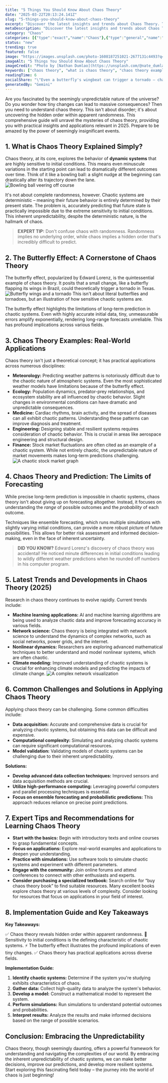 ```yaml
---
title: "5 Things You Should Know About Chaos Theory"
date: "2025-03-22T20:13:24.141Z"
slug: "5-things-you-should-know-about-chaos-theory"
excerpt: "Discover the latest insights and trends about Chaos Theory. This comprehensive guide covers everything you need to know about Chaos Theory in 2025."
metaDescription: "Discover the latest insights and trends about Chaos Theory. This comprehensive guide covers everything you need to know about Chaos Theory in 2025."
category: "Chaos"
categories: [{"type":"exact","name":"Chaos"},{"type":"general","name":"Mathematics"},{"type":"medium","name":"Dynamical Systems"},{"type":"specific","name":"Fractals"},{"type":"niche","name":"Mandelbrot Set"}]
status: "new"
trending: true
featured: false
image: "https://images.unsplash.com/photo-1608187251021-2677131c4493?q=85&w=1200&fit=max&fm=webp&auto=compress"
imageAlt: "5 Things You Should Know About Chaos Theory"
imageCredit: "Photo by [Nathan Dumlao](https://unsplash.com/@nate_dumlao) on Unsplash"
keywords: ["chaos theory", "what is chaos theory", "chaos theory examples", "butterfly effect chaos theory", "chaos theory applications", "chaos theory explained simply", "buy chaos theory book", "chaos theory in finance", "learn chaos theory online", "chaos theory and prediction"]
readingTime: 6
socialShare: "\"Even a butterfly's wingbeat can trigger a tornado – chaos theory shows us how seemingly insignificant events can have monumental consequences. Prepare to be amazed!\""
generatedBy: "Gemini"
---
```




Are you fascinated by the seemingly unpredictable nature of the universe?  Do you wonder how tiny changes can lead to massive consequences? Then you need to understand chaos theory.  This isn't about disorder; it's about uncovering the hidden order within apparent randomness. This comprehensive guide will unravel the mysteries of chaos theory, providing you with practical insights and applications relevant in 2025.  Prepare to be amazed by the power of seemingly insignificant events.

## 1. What is Chaos Theory Explained Simply?

Chaos theory, at its core, explores the behavior of **dynamic systems** that are highly sensitive to initial conditions.  This means even minuscule variations in the starting point can lead to dramatically different outcomes over time.  Think of it like a bowling ball: a slight nudge at the beginning can drastically alter its trajectory down the lane.  ![Bowling ball veering off course](https://images.unsplash.com/photo-1614555283773-b8b6d3514fc0?q=85&w=1200&fit=max&fm=webp&auto=compress)

It's not about complete randomness, however.  Chaotic systems are deterministic – meaning their future behavior is entirely determined by their present state.  The problem is, accurately predicting that future state is practically impossible due to the extreme sensitivity to initial conditions.  This inherent unpredictability, despite the deterministic nature, is the hallmark of chaos.

> **EXPERT TIP:**  Don't confuse chaos with randomness. Randomness implies no underlying order, while chaos implies a hidden order that's incredibly difficult to predict.

## 2. The Butterfly Effect: A Cornerstone of Chaos Theory

The butterfly effect, popularized by Edward Lorenz, is the quintessential example of chaos theory. It posits that a small change, like a butterfly flapping its wings in Brazil, could theoretically trigger a tornado in Texas. ![Butterfly wings and a tornado](https://images.unsplash.com/photo-1608187251021-2677131c4493?q=85&w=1200&fit=max&fm=webp&auto=compress) This isn't about literal butterflies and tornadoes, but an illustration of how sensitive chaotic systems are.

The butterfly effect highlights the limitations of long-term prediction in chaotic systems.  Even with highly accurate initial data, tiny, unmeasurable errors amplify exponentially, rendering long-range forecasts unreliable.  This has profound implications across various fields.

## 3. Chaos Theory Examples: Real-World Applications

Chaos theory isn't just a theoretical concept; it has practical applications across numerous disciplines:

* **Meteorology:** Predicting weather patterns is notoriously difficult due to the chaotic nature of atmospheric systems.  Even the most sophisticated weather models have limitations because of the butterfly effect.
* **Ecology:** Population dynamics, predator-prey relationships, and ecosystem stability are all influenced by chaotic behavior.  Slight changes in environmental conditions can have dramatic and unpredictable consequences.
* **Medicine:**  Cardiac rhythms, brain activity, and the spread of diseases can all exhibit chaotic patterns. Understanding these patterns can improve diagnosis and treatment.
* **Engineering:**  Designing stable and resilient systems requires consideration of chaotic behavior. This is crucial in areas like aerospace engineering and structural design.
* **Finance:**  Stock market fluctuations are often cited as an example of a chaotic system.  While not entirely chaotic, the unpredictable nature of market movements makes long-term predictions challenging. ![A chaotic stock market graph](https://images.unsplash.com/photo-1603127357126-fb1a66a399e7?q=85&w=1200&fit=max&fm=webp&auto=compress)

## 4. Chaos Theory and Prediction: The Limits of Forecasting

While precise long-term prediction is impossible in chaotic systems, chaos theory isn't about giving up on forecasting altogether.  Instead, it focuses on understanding the *range* of possible outcomes and the *probability* of each outcome.

Techniques like ensemble forecasting, which runs multiple simulations with slightly varying initial conditions, can provide a more robust picture of future possibilities.  This allows for better risk assessment and informed decision-making, even in the face of inherent uncertainty.

> **DID YOU KNOW?**  Edward Lorenz's discovery of chaos theory was accidental!  He noticed minute differences in initial conditions leading to wildly different weather predictions when he rounded off numbers in his computer program.

## 5. Latest Trends and Developments in Chaos Theory (2025)

Research in chaos theory continues to evolve rapidly.  Current trends include:

* **Machine learning applications:**  AI and machine learning algorithms are being used to analyze chaotic data and improve forecasting accuracy in various fields.
* **Network science:**  Chaos theory is being integrated with network science to understand the dynamics of complex networks, such as social networks, power grids, and the internet.
* **Nonlinear dynamics:**  Researchers are exploring advanced mathematical techniques to better understand and model nonlinear systems, which are often chaotic.
* **Climate modeling:**  Improved understanding of chaotic systems is crucial for enhancing climate models and predicting the impacts of climate change.  ![A complex network visualization](https://images.unsplash.com/photo-1660134371062-6a43a1df5411?q=85&w=1200&fit=max&fm=webp&auto=compress)

## 6. Common Challenges and Solutions in Applying Chaos Theory

Applying chaos theory can be challenging.  Some common difficulties include:

* **Data acquisition:**  Accurate and comprehensive data is crucial for analyzing chaotic systems, but obtaining this data can be difficult and expensive.
* **Computational complexity:**  Simulating and analyzing chaotic systems can require significant computational resources.
* **Model validation:**  Validating models of chaotic systems can be challenging due to their inherent unpredictability.

**Solutions:**

* **Develop advanced data collection techniques:**  Improved sensors and data acquisition methods are crucial.
* **Utilize high-performance computing:**  Leveraging powerful computers and parallel processing techniques is essential.
* **Focus on ensemble forecasting and probabilistic predictions:**  This approach reduces reliance on precise point predictions.

## 7. Expert Tips and Recommendations for Learning Chaos Theory

* **Start with the basics:**  Begin with introductory texts and online courses to grasp fundamental concepts.
* **Focus on applications:**  Explore real-world examples and applications to deepen your understanding.
* **Practice with simulations:**  Use software tools to simulate chaotic systems and experiment with different parameters.
* **Engage with the community:**  Join online forums and attend conferences to connect with other enthusiasts and experts.
* **Consider purchasing a specialized textbook:** Search online for “buy chaos theory book” to find suitable resources.  Many excellent books explore chaos theory at various levels of complexity.  Consider looking for resources that focus on applications in your field of interest.

## 8. Implementation Guide and Key Takeaways

**Key Takeaways:**

✅ Chaos theory reveals hidden order within apparent randomness.
🔑 Sensitivity to initial conditions is the defining characteristic of chaotic systems.
⚡ The butterfly effect illustrates the profound implications of even tiny changes.
✅ Chaos theory has practical applications across diverse fields.

**Implementation Guide:**

1. **Identify chaotic systems:** Determine if the system you're studying exhibits characteristics of chaos.
2. **Gather data:** Collect high-quality data to analyze the system's behavior.
3. **Develop a model:** Construct a mathematical model to represent the system.
4. **Perform simulations:** Run simulations to understand potential outcomes and probabilities.
5. **Interpret results:** Analyze the results and make informed decisions based on the range of possible scenarios.

## Conclusion: Embracing the Unpredictability

Chaos theory, though seemingly daunting, offers a powerful framework for understanding and navigating the complexities of our world.  By embracing the inherent unpredictability of chaotic systems, we can make better decisions, improve our predictions, and develop more resilient systems.  Start exploring this fascinating field today – the journey into the world of chaos is just beginning!

